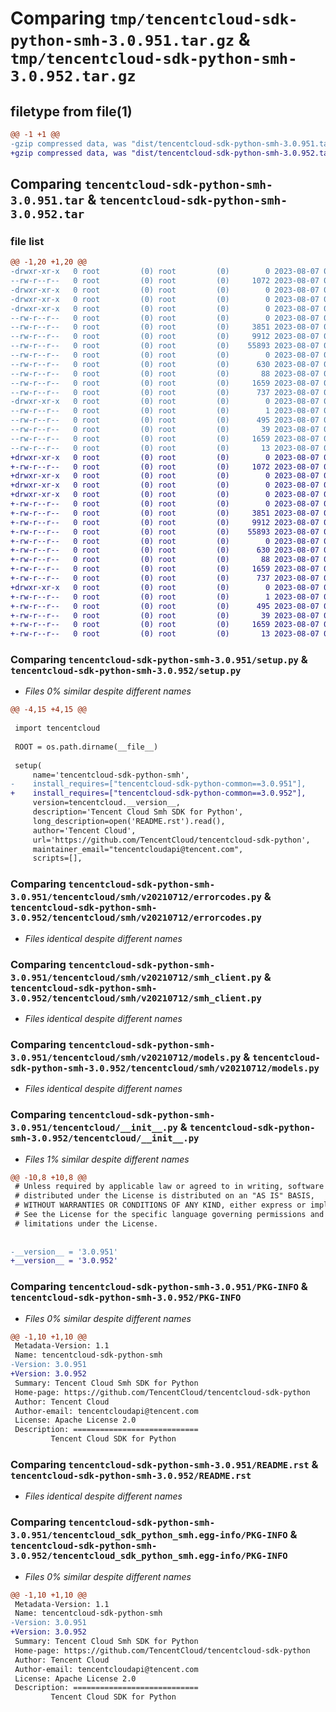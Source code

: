# Comparing `tmp/tencentcloud-sdk-python-smh-3.0.951.tar.gz` & `tmp/tencentcloud-sdk-python-smh-3.0.952.tar.gz`

## filetype from file(1)

```diff
@@ -1 +1 @@
-gzip compressed data, was "dist/tencentcloud-sdk-python-smh-3.0.951.tar", last modified: Mon Aug  7 00:32:53 2023, max compression
+gzip compressed data, was "dist/tencentcloud-sdk-python-smh-3.0.952.tar", last modified: Mon Aug  7 09:00:46 2023, max compression
```

## Comparing `tencentcloud-sdk-python-smh-3.0.951.tar` & `tencentcloud-sdk-python-smh-3.0.952.tar`

### file list

```diff
@@ -1,20 +1,20 @@
-drwxr-xr-x   0 root         (0) root         (0)        0 2023-08-07 00:32:53.000000 tencentcloud-sdk-python-smh-3.0.951/
--rw-r--r--   0 root         (0) root         (0)     1072 2023-08-07 00:32:52.000000 tencentcloud-sdk-python-smh-3.0.951/setup.py
-drwxr-xr-x   0 root         (0) root         (0)        0 2023-08-07 00:32:53.000000 tencentcloud-sdk-python-smh-3.0.951/tencentcloud/
-drwxr-xr-x   0 root         (0) root         (0)        0 2023-08-07 00:32:53.000000 tencentcloud-sdk-python-smh-3.0.951/tencentcloud/smh/
-drwxr-xr-x   0 root         (0) root         (0)        0 2023-08-07 00:32:53.000000 tencentcloud-sdk-python-smh-3.0.951/tencentcloud/smh/v20210712/
--rw-r--r--   0 root         (0) root         (0)        0 2023-08-07 00:32:53.000000 tencentcloud-sdk-python-smh-3.0.951/tencentcloud/smh/v20210712/__init__.py
--rw-r--r--   0 root         (0) root         (0)     3851 2023-08-07 00:32:53.000000 tencentcloud-sdk-python-smh-3.0.951/tencentcloud/smh/v20210712/errorcodes.py
--rw-r--r--   0 root         (0) root         (0)     9912 2023-08-07 00:32:53.000000 tencentcloud-sdk-python-smh-3.0.951/tencentcloud/smh/v20210712/smh_client.py
--rw-r--r--   0 root         (0) root         (0)    55893 2023-08-07 00:32:53.000000 tencentcloud-sdk-python-smh-3.0.951/tencentcloud/smh/v20210712/models.py
--rw-r--r--   0 root         (0) root         (0)        0 2023-08-07 00:32:53.000000 tencentcloud-sdk-python-smh-3.0.951/tencentcloud/smh/__init__.py
--rw-r--r--   0 root         (0) root         (0)      630 2023-08-07 00:32:52.000000 tencentcloud-sdk-python-smh-3.0.951/tencentcloud/__init__.py
--rw-r--r--   0 root         (0) root         (0)       88 2023-08-07 00:32:53.000000 tencentcloud-sdk-python-smh-3.0.951/setup.cfg
--rw-r--r--   0 root         (0) root         (0)     1659 2023-08-07 00:32:53.000000 tencentcloud-sdk-python-smh-3.0.951/PKG-INFO
--rw-r--r--   0 root         (0) root         (0)      737 2023-08-07 00:32:52.000000 tencentcloud-sdk-python-smh-3.0.951/README.rst
-drwxr-xr-x   0 root         (0) root         (0)        0 2023-08-07 00:32:53.000000 tencentcloud-sdk-python-smh-3.0.951/tencentcloud_sdk_python_smh.egg-info/
--rw-r--r--   0 root         (0) root         (0)        1 2023-08-07 00:32:53.000000 tencentcloud-sdk-python-smh-3.0.951/tencentcloud_sdk_python_smh.egg-info/dependency_links.txt
--rw-r--r--   0 root         (0) root         (0)      495 2023-08-07 00:32:53.000000 tencentcloud-sdk-python-smh-3.0.951/tencentcloud_sdk_python_smh.egg-info/SOURCES.txt
--rw-r--r--   0 root         (0) root         (0)       39 2023-08-07 00:32:53.000000 tencentcloud-sdk-python-smh-3.0.951/tencentcloud_sdk_python_smh.egg-info/requires.txt
--rw-r--r--   0 root         (0) root         (0)     1659 2023-08-07 00:32:53.000000 tencentcloud-sdk-python-smh-3.0.951/tencentcloud_sdk_python_smh.egg-info/PKG-INFO
--rw-r--r--   0 root         (0) root         (0)       13 2023-08-07 00:32:53.000000 tencentcloud-sdk-python-smh-3.0.951/tencentcloud_sdk_python_smh.egg-info/top_level.txt
+drwxr-xr-x   0 root         (0) root         (0)        0 2023-08-07 09:00:46.000000 tencentcloud-sdk-python-smh-3.0.952/
+-rw-r--r--   0 root         (0) root         (0)     1072 2023-08-07 09:00:45.000000 tencentcloud-sdk-python-smh-3.0.952/setup.py
+drwxr-xr-x   0 root         (0) root         (0)        0 2023-08-07 09:00:46.000000 tencentcloud-sdk-python-smh-3.0.952/tencentcloud/
+drwxr-xr-x   0 root         (0) root         (0)        0 2023-08-07 09:00:46.000000 tencentcloud-sdk-python-smh-3.0.952/tencentcloud/smh/
+drwxr-xr-x   0 root         (0) root         (0)        0 2023-08-07 09:00:46.000000 tencentcloud-sdk-python-smh-3.0.952/tencentcloud/smh/v20210712/
+-rw-r--r--   0 root         (0) root         (0)        0 2023-08-07 09:00:45.000000 tencentcloud-sdk-python-smh-3.0.952/tencentcloud/smh/v20210712/__init__.py
+-rw-r--r--   0 root         (0) root         (0)     3851 2023-08-07 09:00:45.000000 tencentcloud-sdk-python-smh-3.0.952/tencentcloud/smh/v20210712/errorcodes.py
+-rw-r--r--   0 root         (0) root         (0)     9912 2023-08-07 09:00:45.000000 tencentcloud-sdk-python-smh-3.0.952/tencentcloud/smh/v20210712/smh_client.py
+-rw-r--r--   0 root         (0) root         (0)    55893 2023-08-07 09:00:45.000000 tencentcloud-sdk-python-smh-3.0.952/tencentcloud/smh/v20210712/models.py
+-rw-r--r--   0 root         (0) root         (0)        0 2023-08-07 09:00:45.000000 tencentcloud-sdk-python-smh-3.0.952/tencentcloud/smh/__init__.py
+-rw-r--r--   0 root         (0) root         (0)      630 2023-08-07 09:00:45.000000 tencentcloud-sdk-python-smh-3.0.952/tencentcloud/__init__.py
+-rw-r--r--   0 root         (0) root         (0)       88 2023-08-07 09:00:46.000000 tencentcloud-sdk-python-smh-3.0.952/setup.cfg
+-rw-r--r--   0 root         (0) root         (0)     1659 2023-08-07 09:00:46.000000 tencentcloud-sdk-python-smh-3.0.952/PKG-INFO
+-rw-r--r--   0 root         (0) root         (0)      737 2023-08-07 09:00:45.000000 tencentcloud-sdk-python-smh-3.0.952/README.rst
+drwxr-xr-x   0 root         (0) root         (0)        0 2023-08-07 09:00:46.000000 tencentcloud-sdk-python-smh-3.0.952/tencentcloud_sdk_python_smh.egg-info/
+-rw-r--r--   0 root         (0) root         (0)        1 2023-08-07 09:00:45.000000 tencentcloud-sdk-python-smh-3.0.952/tencentcloud_sdk_python_smh.egg-info/dependency_links.txt
+-rw-r--r--   0 root         (0) root         (0)      495 2023-08-07 09:00:46.000000 tencentcloud-sdk-python-smh-3.0.952/tencentcloud_sdk_python_smh.egg-info/SOURCES.txt
+-rw-r--r--   0 root         (0) root         (0)       39 2023-08-07 09:00:45.000000 tencentcloud-sdk-python-smh-3.0.952/tencentcloud_sdk_python_smh.egg-info/requires.txt
+-rw-r--r--   0 root         (0) root         (0)     1659 2023-08-07 09:00:45.000000 tencentcloud-sdk-python-smh-3.0.952/tencentcloud_sdk_python_smh.egg-info/PKG-INFO
+-rw-r--r--   0 root         (0) root         (0)       13 2023-08-07 09:00:45.000000 tencentcloud-sdk-python-smh-3.0.952/tencentcloud_sdk_python_smh.egg-info/top_level.txt
```

### Comparing `tencentcloud-sdk-python-smh-3.0.951/setup.py` & `tencentcloud-sdk-python-smh-3.0.952/setup.py`

 * *Files 0% similar despite different names*

```diff
@@ -4,15 +4,15 @@
 
 import tencentcloud
 
 ROOT = os.path.dirname(__file__)
 
 setup(
     name='tencentcloud-sdk-python-smh',
-    install_requires=["tencentcloud-sdk-python-common==3.0.951"],
+    install_requires=["tencentcloud-sdk-python-common==3.0.952"],
     version=tencentcloud.__version__,
     description='Tencent Cloud Smh SDK for Python',
     long_description=open('README.rst').read(),
     author='Tencent Cloud',
     url='https://github.com/TencentCloud/tencentcloud-sdk-python',
     maintainer_email="tencentcloudapi@tencent.com",
     scripts=[],
```

### Comparing `tencentcloud-sdk-python-smh-3.0.951/tencentcloud/smh/v20210712/errorcodes.py` & `tencentcloud-sdk-python-smh-3.0.952/tencentcloud/smh/v20210712/errorcodes.py`

 * *Files identical despite different names*

### Comparing `tencentcloud-sdk-python-smh-3.0.951/tencentcloud/smh/v20210712/smh_client.py` & `tencentcloud-sdk-python-smh-3.0.952/tencentcloud/smh/v20210712/smh_client.py`

 * *Files identical despite different names*

### Comparing `tencentcloud-sdk-python-smh-3.0.951/tencentcloud/smh/v20210712/models.py` & `tencentcloud-sdk-python-smh-3.0.952/tencentcloud/smh/v20210712/models.py`

 * *Files identical despite different names*

### Comparing `tencentcloud-sdk-python-smh-3.0.951/tencentcloud/__init__.py` & `tencentcloud-sdk-python-smh-3.0.952/tencentcloud/__init__.py`

 * *Files 1% similar despite different names*

```diff
@@ -10,8 +10,8 @@
 # Unless required by applicable law or agreed to in writing, software
 # distributed under the License is distributed on an "AS IS" BASIS,
 # WITHOUT WARRANTIES OR CONDITIONS OF ANY KIND, either express or implied.
 # See the License for the specific language governing permissions and
 # limitations under the License.
 
 
-__version__ = '3.0.951'
+__version__ = '3.0.952'
```

### Comparing `tencentcloud-sdk-python-smh-3.0.951/PKG-INFO` & `tencentcloud-sdk-python-smh-3.0.952/PKG-INFO`

 * *Files 0% similar despite different names*

```diff
@@ -1,10 +1,10 @@
 Metadata-Version: 1.1
 Name: tencentcloud-sdk-python-smh
-Version: 3.0.951
+Version: 3.0.952
 Summary: Tencent Cloud Smh SDK for Python
 Home-page: https://github.com/TencentCloud/tencentcloud-sdk-python
 Author: Tencent Cloud
 Author-email: tencentcloudapi@tencent.com
 License: Apache License 2.0
 Description: ============================
         Tencent Cloud SDK for Python
```

### Comparing `tencentcloud-sdk-python-smh-3.0.951/README.rst` & `tencentcloud-sdk-python-smh-3.0.952/README.rst`

 * *Files identical despite different names*

### Comparing `tencentcloud-sdk-python-smh-3.0.951/tencentcloud_sdk_python_smh.egg-info/PKG-INFO` & `tencentcloud-sdk-python-smh-3.0.952/tencentcloud_sdk_python_smh.egg-info/PKG-INFO`

 * *Files 0% similar despite different names*

```diff
@@ -1,10 +1,10 @@
 Metadata-Version: 1.1
 Name: tencentcloud-sdk-python-smh
-Version: 3.0.951
+Version: 3.0.952
 Summary: Tencent Cloud Smh SDK for Python
 Home-page: https://github.com/TencentCloud/tencentcloud-sdk-python
 Author: Tencent Cloud
 Author-email: tencentcloudapi@tencent.com
 License: Apache License 2.0
 Description: ============================
         Tencent Cloud SDK for Python
```

